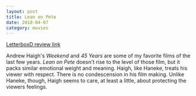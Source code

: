 ```yaml
---
layout: post
title: Lean on Pete
date: 2018-04-07
category: movies
---
```

 
[LetterboxD review link](https://letterboxd.com/samarthbhaskar/film/lean-on-pete/)

Andrew Haigh's <em>Weekend</em> and <em>45 Years</em> are some of my favorite films of the last few years. <em>Lean on Pete</em> doesn't rise to the level of those film, but it packs similar emotional weight and meaning. Haigh, like Haneke, treats his viewer with respect. There is no condescension in his film making. Unlike Haneke, though, Haigh seems to care, at least a little, about protecting the viewers feelings. 
